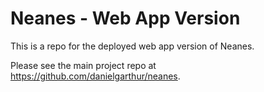 # Neanes - Web App Version
This is a repo for the deployed web app version of Neanes.

Please see the main project repo at https://github.com/danielgarthur/neanes.
